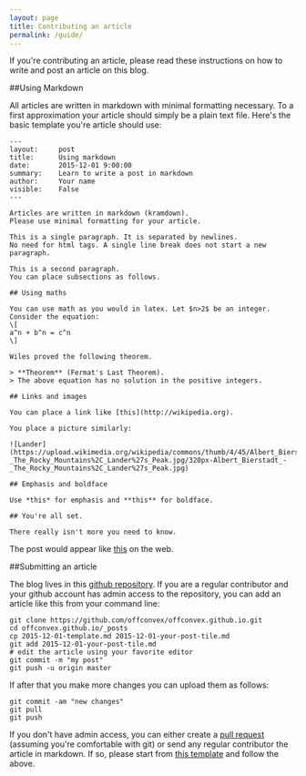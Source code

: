 ```yaml
---
layout: page
title: Contributing an article
permalink: /guide/
---
```


If you're contributing an article, please read these instructions on how to write and post an article on this blog.

##Using Markdown

All articles are written in markdown with minimal formatting necessary. To a first approximation your article should simply be a plain text file. Here's the basic template you're article should use:

~~~
---
layout:     post
title:      Using markdown
date:       2015-12-01 9:00:00
summary:    Learn to write a post in markdown
author:     Your name
visible:    False
---

Articles are written in markdown (kramdown). 
Please use minimal formatting for your article.

This is a single paragraph. It is separated by newlines. 
No need for html tags. A single line break does not start a new
paragraph.

This is a second paragraph. 
You can place subsections as follows.

## Using maths

You can use math as you would in latex. Let $n>2$ be an integer.
Consider the equation:
\[
a^n + b^n = c^n
\]

Wiles proved the following theorem.

> **Theorem** (Fermat's Last Theorem).
> The above equation has no solution in the positive integers.

## Links and images

You can place a link like [this](http://wikipedia.org).

You place a picture similarly:

![Lander](https://upload.wikimedia.org/wikipedia/commons/thumb/4/45/Albert_Bierstadt_-_The_Rocky_Mountains%2C_Lander%27s_Peak.jpg/320px-Albert_Bierstadt_-_The_Rocky_Mountains%2C_Lander%27s_Peak.jpg)

## Emphasis and boldface

Use *this* for emphasis and **this** for boldface.

## You're all set.

There really isn't more you need to know.
~~~

The post would appear like [this](/guide/example/) on the web.

##Submitting an article

The blog lives in this [github repository](https://github.com/offconvex/offconvex.github.io). If you are a regular contributor and your github account has admin access to the repository, you can add an article like this from your command line:

~~~
git clone https://github.com/offconvex/offconvex.github.io.git
cd offconvex.github.io/_posts
cp 2015-12-01-template.md 2015-12-01-your-post-tile.md
git add 2015-12-01-your-post-tile.md
# edit the article using your favorite editor
git commit -m "my post"
git push -u origin master
~~~

If after that you make more changes you can upload them as follows:

~~~
git commit -am "new changes"
git pull
git push
~~~

If you don't have admin access, you can either create a [pull request](https://help.github.com/articles/creating-a-pull-request/) (assuming you're comfortable with git) or send any regular contributor the article in markdown. If so, please start from [this template](https://raw.githubusercontent.com/offconvex/offconvex.github.io/master/_posts/2015-12-01-template.md) and follow the above.
